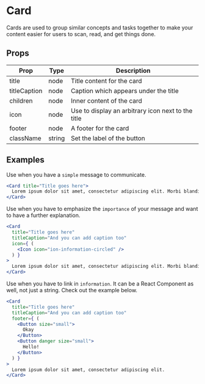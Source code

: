 # Card

Cards are used to group similar concepts and tasks together to make your content
easier for users to scan, read, and get things done.

## Props

| Prop | Type | Description |
| ---- | ---- | ----------- |
| title | node | Title content for the card |
| titleCaption | node | Caption which appears under the title |
| children | node | Inner content of the card |
| icon | node | Use to display an arbitrary icon next to the title |
| footer | node | A footer for the card |
| className | string | Set the label of the button |

## Examples

Use when you have a `simple` message to communicate.

```jsx
<Card title="Title goes here">
  Lorem ipsum dolor sit amet, consectetur adipiscing elit. Morbi blandit orci vitae sem vestibulum sagittis.
</Card>
```

Use when you have to emphasize the `importance` of your message and want to have a further explanation.

```jsx
<Card
  title="Title goes here"
  titleCaption="And you can add caption too"
  icon={ (
    <Icon icon="ion-information-circled" />
  ) }
>
  Lorem ipsum dolor sit amet, consectetur adipiscing elit. Morbi blandit orci vitae sem vestibulum sagittis.
</Card>
```

Use when you have to link in `information`. It can be a React Component as well, not just a string. Check out the example below.

```jsx
<Card
  title="Title goes here"
  titleCaption="And you can add caption too"
  footer={ (
    <Button size="small">
      Okay
    </Button>
    <Button danger size="small">
      Hello!
    </Button>
  ) }
>
  Lorem ipsum dolor sit amet, consectetur adipiscing elit.
</Card>
```
